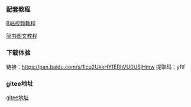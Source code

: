### 配套教程

[B站视频教程](https://www.bilibili.com/video/BV1EK4y187Kf)


[简书图文教程](https://www.jianshu.com/nb/33278365)

### 下载体验

链接：https://pan.baidu.com/s/1Icu2UkkHYfERhVU0USjHmw 
提取码：yftf 

### gitee地址

[gitee地址](https://gitee.com/kamiba/python_pygame_plant_vs_zoomie_game_from_scratch)
